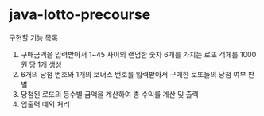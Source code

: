 # java-lotto-precourse
구현할 기능 목록
1. 구매금액을 입력받아서 1~45 사이의 랜덤한 숫자 6개를 가지는 로또 객체를 1000원 당 1개 생성
2. 6개의 당첨 번호와 1개의 보너스 번호를 입력받아서 구매한 로또들의 당첨 여부 판별
3. 당첨된 로또의 등수별 금액을 계산하여 총 수익률 계산 및 출력
4. 입출력 예외 처리
